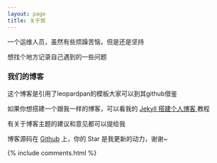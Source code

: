 ```yaml
---
layout: page
title: 关于我
---
```


一个运维人员，虽然有些烦躁苦恼，但是还是坚持
<p>
想找个地方记录自己遇到的一些问题
<p>


<p>

<h3> 我们的博客 </h3>  

<p>

这个博客是引用了leopardpan的模板大家可以到其github借鉴

<p>

如果你想搭建一个跟我一样的博客，可以看我的
<a href="/2016/10/jekyll_tutorials1/"> Jekyll 搭建个人博客 </a>
教程

<p>

有关于博客主题的建议和意见都可以提给我

<p>

博客源码在 <a target="_blank" href='https://github.com/leopardpan/leopardpan.github.io/'>Github</a> 上，你的 Star 是我更新的动力，谢谢~

<p>

<p>

<p>


{% include comments.html %}
